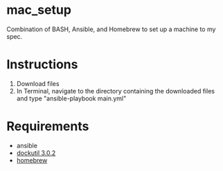 # mac_setup

Combination of BASH, Ansible, and Homebrew to set up a machine to my spec.

# Instructions

1. Download files
1. In Terminal, navigate to the directory containing the downloaded files and type "ansible-playbook main.yml"

# Requirements

- ansible
- [dockutil 3.0.2](https://github.com/kcrawford/dockutil/releases/tag/3.0.2)
- [homebrew](https://brew.sh)
